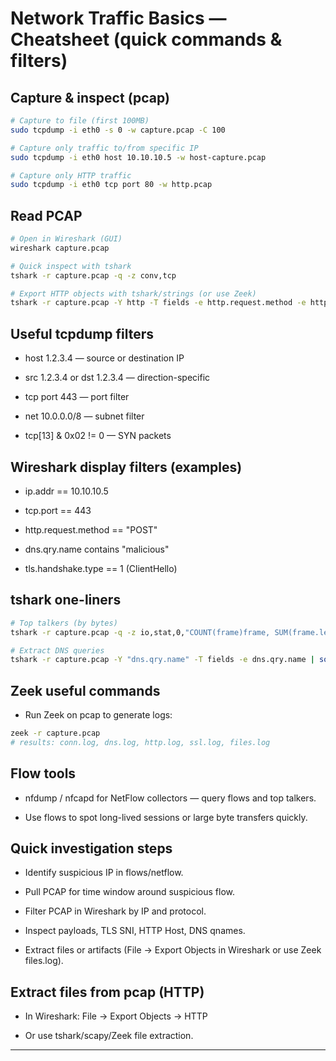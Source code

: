 # Network Traffic Basics — Cheatsheet (quick commands & filters)

## Capture & inspect (pcap)
```bash
# Capture to file (first 100MB)
sudo tcpdump -i eth0 -s 0 -w capture.pcap -C 100

# Capture only traffic to/from specific IP
sudo tcpdump -i eth0 host 10.10.10.5 -w host-capture.pcap

# Capture only HTTP traffic
sudo tcpdump -i eth0 tcp port 80 -w http.pcap
```
## Read PCAP
```bash
# Open in Wireshark (GUI)
wireshark capture.pcap

# Quick inspect with tshark
tshark -r capture.pcap -q -z conv,tcp

# Export HTTP objects with tshark/strings (or use Zeek)
tshark -r capture.pcap -Y http -T fields -e http.request.method -e http.host -e http.request.uri
```
## Useful tcpdump filters
- host 1.2.3.4 — source or destination IP

- src 1.2.3.4 or dst 1.2.3.4 — direction-specific

- tcp port 443 — port filter

- net 10.0.0.0/8 — subnet filter

- tcp[13] & 0x02 != 0 — SYN packets

## Wireshark display filters (examples)
- ip.addr == 10.10.10.5

- tcp.port == 443

- http.request.method == "POST"

- dns.qry.name contains "malicious"

- tls.handshake.type == 1 (ClientHello)

## tshark one-liners
```bash
# Top talkers (by bytes)
tshark -r capture.pcap -q -z io,stat,0,"COUNT(frame)frame, SUM(frame.len)bytes" | head -n 50

# Extract DNS queries
tshark -r capture.pcap -Y "dns.qry.name" -T fields -e dns.qry.name | sort | uniq -c | sort -nr | head
```
## Zeek useful commands
- Run Zeek on pcap to generate logs:
```bash
zeek -r capture.pcap
# results: conn.log, dns.log, http.log, ssl.log, files.log
```
## Flow tools
- nfdump / nfcapd for NetFlow collectors — query flows and top talkers.

- Use flows to spot long-lived sessions or large byte transfers quickly.

## Quick investigation steps
- Identify suspicious IP in flows/netflow.

- Pull PCAP for time window around suspicious flow.

- Filter PCAP in Wireshark by IP and protocol.

- Inspect payloads, TLS SNI, HTTP Host, DNS qnames.

- Extract files or artifacts (File -> Export Objects in Wireshark or use Zeek files.log).

## Extract files from pcap (HTTP)
- In Wireshark: File → Export Objects → HTTP

- Or use tshark/scapy/Zeek file extraction.

---
